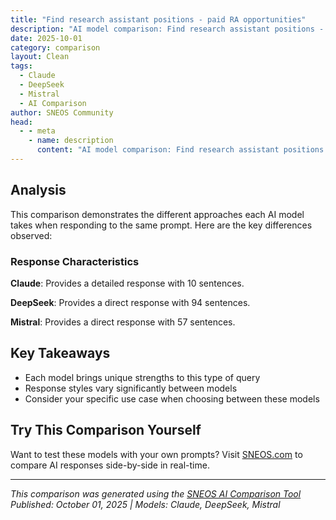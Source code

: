 ```yaml
---
title: "Find research assistant positions - paid RA opportunities"
description: "AI model comparison: Find research assistant positions - paid RA opportunities..."
date: 2025-10-01
category: comparison
layout: Clean
tags:
  - Claude
  - DeepSeek
  - Mistral
  - AI Comparison
author: SNEOS Community
head:
  - - meta
    - name: description
      content: "AI model comparison: Find research assistant positions - paid RA opportunities..."
---
```


<ChatComparison
  title="Find research assistant positions - paid RA opportunities"
  prompt="Find research assistant positions - paid RA opportunities"
  :responses='{
    "Claude": "Here are the best places to find paid research assistant positions:\n\n## Academic Job Boards\n- **HigherEdJobs.com** - Extensive university research positions\n- **ChronicleOfHigherEducation.com/jobs** - Academic jobs including RA roles\n- **AcademicJobsOnline.org** - Research-focused positions\n- **Jobs.ac.uk** (UK) - International academic opportunities\n\n## General Job Sites\n- **Indeed.com** - Search \u0022Research Assistant\u0022 \u002B your location\n- **LinkedIn Jobs** - Use filters for research positions\n- **Glassdoor** - Includes salary information\n- **ZipRecruiter** - Good for entry-level RA positions\n\n## Government \u0026 Think Tank Opportunities\n- **USAJobs.gov** - Federal research positions\n- **Idealist.org** - Non-profit research roles\n- **Individual think tank websites** (Brookings, RAND, etc.)\n\n## University-Specific Resources\n- Check career pages of universities in your area\n- Contact department administrators directly\n- Look for \u0022Student Employment\u0022 or \u0022Graduate Assistantships\u0022 pages\n\n## Research-Specific Platforms\n- **ResearchGate Jobs**\n- **Nature Careers**\n- **Science Careers (AAAS)**\n\n## Tips for Success:\n- Highlight relevant coursework and technical skills\n- Emphasize attention to detail and data analysis abilities\n- Consider both full-time positions and graduate assistantships\n- Network with professors and researchers in your field\n\nWould you like help tailoring your search to a specific field or location?",
    "DeepSeek": "Of course! Finding a paid Research Assistant (RA) position is a fantastic way to gain experience, work closely with faculty, and support yourself through graduate school or even as an undergraduate.\n\nHere is a comprehensive guide on where and how to find these opportunities, broken down by the most common sources.\n\n### The Two Main Types of Paid RA Positions\n\n1.  **University-Funded (often for students):** Paid through departmental funds, faculty grants, or work-study programs. These are typically part-time during the academic year and can be full-time in the summer.\n2.  **Externally-Funded (for students and recent grads):** Paid through research institutions, think tanks, government agencies, or private companies. These are often full-time, fixed-term positions.\n\n---\n\n### 1. The Best Starting Point: Your Own University\n\nThis is the easiest and most common way to find a paid RA role, especially for students.\n\n**How to Find Them:**\n\n*   **Departmental Websites \u0026 Newsletters:** Check the websites of the academic departments you\u0027re interested in (e.g., Economics, Psychology, Political Science, Biology). They often have a \u0022Jobs\u0022 or \u0022Opportunities\u0022 section.\n*   **Faculty Websites/Lab Pages:** Identify professors whose research aligns with your interests. Their lab or personal website will often have a \u0022Prospective RAs\u0022 or \u0022Join Us\u0022 section with application instructions.\n*   **University Job Portals:** Most universities have a central online career portal (e.g., Handshake, internal job boards). Search for \u0022Research Assistant,\u0022 \u0022Student Hourly,\u0022 or \u0022Lab Assistant.\u0022\n*   **Direct Outreach (The Most Effective Method):**\n    *   **Identify Professors:** Make a list of 5-10 professors whose work genuinely excites you.\n    *   **Craft a Tailored Email:**\n        *   Use a clear subject line: \u0022Inquiry: Paid Research Assistant Position - [Your Name] - [Your Major/Year]\u0022\n        *   Briefly introduce yourself and your background.\n        *   **Crucially, mention a specific paper, project, or research topic of theirs** that you found interesting and why.\n        *   Clearly state that you are looking for a *paid* RA opportunity.\n        *   Attach your CV/Resume and, if relevant, a copy of your transcript.\n    *   **Talk to Them in Person:** Attend their office hours to introduce yourself and express your interest.\n\n---\n\n### 2. Major Job Boards for External \u0026 Post-Grad Positions\n\nThese are ideal for recent graduates or those looking for full-time RA roles outside of their own university.\n\n*   **HigherEdJobs:** Excellent for academic positions at universities and colleges.\n*   **Indeed \u0026 LinkedIn:** Use specific keywords like \u0022Research Assistant,\u0022 \u0022Research Analyst,\u0022 \u0022Junior Researcher.\u0022 Filter by location and industry (e.g., \u0022non-profit,\u0022 \u0022healthcare\u0022).\n*   **Idealist:** The best platform for RA positions at non-profits, NGOs, and think tanks.\n\n---\n\n### 3. Research Institutions, Think Tanks, and Labs\n\nThese organizations are built on research and are always hiring RAs. This is a primary path for those with a Bachelor\u0027s or Master\u0027s degree.\n\n**Examples by Field:**\n\n*   **Economics/Public Policy:**\n    *   The National Bureau of Economic Research (NBER)\n    *   J-PAL (Abdul Latif Jameel Poverty Action Lab)\n    *   The World Bank\n    *   The Urban Institute\n    *   Mathematica\n    *   RAND Corporation\n    *   Brookings Institution\n*   **Psychology/Neuroscience:**\n    *   Look for major hospital research centers (e.g., NIH, research hospitals like Massachusetts General)\n    *   Private research institutes (e.g., Allen Institute, Salk Institute)\n*   **Social Sciences (General):**\n    *   NORC at the University of Chicago\n    *   RTI International\n*   **STEM \u0026 Tech:**\n    *   National Labs (e.g., Lawrence Berkeley, Los Alamos, Argonne)\n    *   Private R\u0026D labs in tech, biotech, and engineering.\n\n**How to Find Them:** Go directly to the \u0022Careers\u0022 section on these organizations\u0027 websites.\n\n---\n\n### 4. Federally Funded Programs (Excellent for Undergraduates \u0026 Recent Grads)\n\nThese are structured, often highly competitive programs that provide a stipend.\n\n*   **NSF REU (Research Experiences for Undergraduates):** A premier program for STEM and social science undergraduates. You apply to a specific research project at a host university and get paid a stipend for the summer.\n    *   **Website:** [https://www.nsf.gov/crssprgm/reu/](https://www.nsf.gov/crssprgm/reu/)\n*   **NIH SIP (Summer Internship Program):** For students interested in biomedical research.\n    *   **Website:** [https://www.training.nih.gov/programs/sip](https://www.training.nih.gov/programs/sip)\n*   **Pathways Programs (U.S. Government):** For students and recent graduates to work in federal agencies (e.g., Department of Energy, EPA).\n    *   **Website:** [USAJobs.gov](https://www.usajobs.gov/)\n\n---\n\n### Action Plan \u0026 Pro Tips\n\n1.  **Polish Your Application Materials:**\n    *   **CV/Resume:** Tailor it for research. Highlight relevant coursework, technical skills (e.g., STATA, R, Python, MATLAB, lab techniques), and any prior research experience (even as part of a class project).\n    *   **Cover Letter/Cold Email:** This is critical. Be specific, show genuine interest, and connect your skills to their research needs.\n\n2.  **Develop and Highlight Your Skills:**\n    *   **Quantitative Skills:** Proficiency in statistical software (R, Stata, SPSS, SAS, Python) is a massive advantage.\n    *   **Qualitative Skills:** Experience with NVivo, literature reviews, interview protocols, etc.\n    *   **Lab Techniques:** Be specific about any wet-lab or dry-lab skills you have.\n    *   **\u0022Soft\u0022 Skills:** Attention to detail, ability to work independently, strong writing and communication skills.\n\n3.  **Network, Network, Network:**\n    *   Talk to your current professors and TAs. They often know of open positions before they are advertised.\n    *   Attend departmental seminars and colloquia. Introduce yourself to the speaker or the faculty hosting them.\n    *   Connect with former RAs on LinkedIn to learn about their experience and how they got the job.\n\n4.  **Be Proactive and Persistent:**\n    *   Don\u0027t just wait for job postings. The best opportunities often come from direct outreach.\n    *   If a professor doesn\u0027t have funding, ask if they would be willing to supervise you for course credit, which can lead to a paid position later.\n    *   Follow up politely if you don\u0027t hear back in 1-2 weeks.\n\nGood luck with your search! A paid RA position is one of the most valuable experiences you can have for a career in research or academia.",
    "Mistral": "Finding paid research assistant (RA) positions can be a great way to gain experience and contribute to academic or industry research. Here are some steps and resources to help you find these opportunities:\n\n### Steps to Find Paid RA Positions\n\n1. **University Job Boards**:\n   - Check your university\u0027s career services website.\n   - Look for job postings on departmental websites, especially in fields related to your area of study.\n\n2. **Professional Networks**:\n   - Join professional organizations related to your field.\n   - Attend conferences and networking events.\n   - Use LinkedIn to connect with professionals and search for job postings.\n\n3. **Research Institutions**:\n   - Look for opportunities at research institutions, think tanks, and non-profit organizations.\n   - Visit their websites and check their career sections.\n\n4. **Government Agencies**:\n   - Many government agencies offer research assistant positions.\n   - Check websites like USAJobs (for U.S. federal jobs) or similar government job portals in your country.\n\n5. **Job Search Websites**:\n   - Use general job search websites like Indeed, Glassdoor, and SimplyHired.\n   - Look for specialized job boards like ResearchGate, AcademicKeys, and HigherEdJobs.\n\n6. **Faculty and Advisors**:\n   - Talk to your professors and academic advisors. They often have connections and can recommend you for positions.\n   - Ask if they know of any upcoming projects that might need research assistants.\n\n7. **Internships and Fellowships**:\n   - Many internships and fellowships offer paid research opportunities.\n   - Check websites like Chegg Internships, WayUp, and Handshake.\n\n### Specific Resources\n\n1. **University Career Services**:\n   - Most universities have career services that list job opportunities, including RA positions.\n\n2. **ResearchGate**:\n   - A social networking site for scientists and researchers. You can find job postings and connect with researchers in your field.\n\n3. **AcademicKeys**:\n   - A job board specifically for academic positions, including research assistant roles.\n\n4. **HigherEdJobs**:\n   - Another job board focused on academic positions, including research opportunities.\n\n5. **USAJobs**:\n   - The official job site for the U.S. federal government, which often has research positions available.\n\n6. **LinkedIn**:\n   - Use the job search function and set up alerts for research assistant positions.\n\n7. **Indeed**:\n   - A comprehensive job search engine that includes listings for research assistant positions.\n\n8. **Glassdoor**:\n   - Offers job listings and company reviews, which can be helpful in evaluating potential employers.\n\n9. **SimplyHired**:\n   - Another job search engine that aggregates job listings from various sources.\n\n10. **Chegg Internships**:\n    - A resource for finding internships, including paid research positions.\n\n11. **WayUp**:\n    - A platform that connects students and recent graduates with internships and entry-level jobs.\n\n12. **Handshake**:\n    - A career network and job board for college students and recent graduates.\n\n### Tips for Applying\n\n- **Tailor Your Resume and Cover Letter**: Highlight relevant coursework, research experience, and skills.\n- **Prepare for Interviews**: Be ready to discuss your research interests, experience, and how you can contribute to the project.\n- **Follow Up**: After applying, follow up with the hiring manager or professor to express your continued interest.\n\nBy utilizing these resources and strategies, you can increase your chances of finding a paid research assistant position that aligns with your academic and career goals."
  }'
  published-date="11:49"
/>

## Analysis

This comparison demonstrates the different approaches each AI model takes when responding to the same prompt. Here are the key differences observed:

### Response Characteristics

**Claude**: Provides a detailed response with 10 sentences. 

**DeepSeek**: Provides a direct response with 94 sentences. 

**Mistral**: Provides a direct response with 57 sentences. 

## Key Takeaways

- Each model brings unique strengths to this type of query
- Response styles vary significantly between models
- Consider your specific use case when choosing between these models

## Try This Comparison Yourself

Want to test these models with your own prompts? Visit [SNEOS.com](https://sneos.com) to compare AI responses side-by-side in real-time.

---

*This comparison was generated using the [SNEOS AI Comparison Tool](https://sneos.com)*
*Published: October 01, 2025 | Models: Claude, DeepSeek, Mistral*
